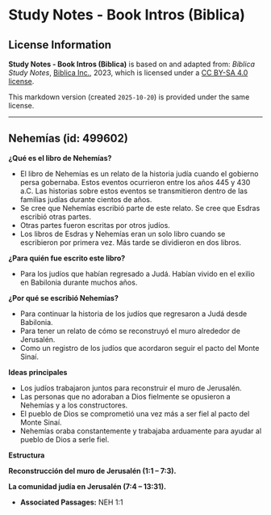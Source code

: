 # Study Notes - Book Intros (Biblica)

## License Information

**Study Notes - Book Intros (Biblica)** is based on and adapted from: _Biblica Study Notes_, [Biblica Inc.](https://www.biblica.com/), 2023, which is licensed under a [CC BY-SA 4.0 license](https://creativecommons.org/licenses/by-sa/4.0/legalcode.en).

This markdown version (created `2025-10-20`) is provided under the same license.



--------------------------------

## Nehemías (id: 499602)

**¿Qué es el libro de Nehemías?**

* El libro de Nehemías es un relato de la historia judía cuando el gobierno persa gobernaba. Estos eventos ocurrieron entre los años 445 y 430 a.C. Las historias sobre estos eventos se transmitieron dentro de las familias judías durante cientos de años.
* Se cree que Nehemías escribió parte de este relato. Se cree que Esdras escribió otras partes.
* Otras partes fueron escritas por otros judíos.
* Los libros de Esdras y Nehemías eran un solo libro cuando se escribieron por primera vez. Más tarde se dividieron en dos libros.

**¿Para quién fue escrito este libro?**

* Para los judíos que habían regresado a Judá. Habían vivido en el exilio en Babilonia durante muchos años.

**¿Por qué se escribió Nehemías?**

* Para continuar la historia de los judíos que regresaron a Judá desde Babilonia.
* Para tener un relato de cómo se reconstruyó el muro alrededor de Jerusalén.
* Como un registro de los judíos que acordaron seguir el pacto del Monte Sinaí.

**Ideas principales**

* Los judíos trabajaron juntos para reconstruir el muro de Jerusalén.
* Las personas que no adoraban a Dios fielmente se opusieron a Nehemías y a los constructores.
* El pueblo de Dios se comprometió una vez más a ser fiel al pacto del Monte Sinaí.
* Nehemías oraba constantemente y trabajaba arduamente para ayudar al pueblo de Dios a serle fiel.

**Estructura**

**Reconstrucción del muro de Jerusalén (1:1 – 7:3\).**

**La comunidad judía en Jerusalén (7:4 – 13:31\).**

* **Associated Passages:** NEH 1:1

